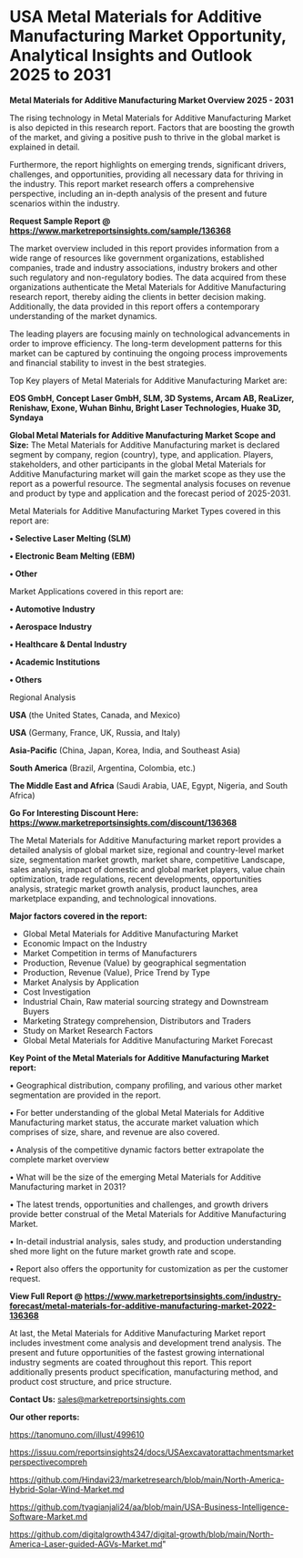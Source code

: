 # USA Metal Materials for Additive Manufacturing Market Opportunity, Analytical Insights and Outlook 2025 to 2031

<Strong> Metal Materials for Additive Manufacturing Market Overview 2025 - 2031</strong>

The rising technology in Metal Materials for Additive Manufacturing Market is also depicted in this research report. Factors that are boosting the growth of the market, and giving a positive push to thrive in the global market is explained in detail.

Furthermore, the report highlights on emerging trends, significant drivers, challenges, and opportunities, providing all necessary data for thriving in the industry. This report market research offers a comprehensive perspective, including an in-depth analysis of the present and future scenarios within the industry.

<strong>Request Sample Report @ <a href=https://www.marketreportsinsights.com/sample/136368>https://www.marketreportsinsights.com/sample/136368</a></strong>

The market overview included in this report provides information from a wide range of resources like government organizations, established companies, trade and industry associations, industry brokers and other such regulatory and non-regulatory bodies. The data acquired from these organizations authenticate the Metal Materials for Additive Manufacturing research report, thereby aiding the clients in better decision making. Additionally, the data provided in this report offers a contemporary understanding of the market dynamics.

The leading players are focusing mainly on technological advancements in order to improve efficiency. The long-term development patterns for this market can be captured by continuing the ongoing process improvements and financial stability to invest in the best strategies.

Top Key players of Metal Materials for Additive Manufacturing Market are:

<strong>EOS GmbH, Concept Laser GmbH, SLM, 3D Systems, Arcam AB, ReaLizer, Renishaw, Exone, Wuhan Binhu, Bright Laser Technologies, Huake 3D, Syndaya</strong>

<strong><b>Global Metal Materials for Additive Manufacturing Market Scope and Size:</b></strong>
The Metal Materials for Additive Manufacturing market is declared segment by company, region (country), type, and application. Players, stakeholders, and other participants in the global Metal Materials for Additive Manufacturing market will gain the market scope as they use the report as a powerful resource. The segmental analysis focuses on revenue and product by type and application and the forecast period of 2025-2031.

Metal Materials for Additive Manufacturing Market Types covered in this report are:

<strong>• Selective Laser Melting (SLM)

• Electronic Beam Melting (EBM)

• Other</strong>

Market Applications covered in this report are:

<strong>• Automotive Industry

• Aerospace Industry

• Healthcare & Dental Industry

• Academic Institutions

• Others</strong> 

Regional Analysis

<strong>USA</strong> (the United States, Canada, and Mexico)

<strong>USA</strong> (Germany, France, UK, Russia, and Italy)

<strong>Asia-Pacific</strong> (China, Japan, Korea, India, and Southeast Asia)

<strong>South America</strong> (Brazil, Argentina, Colombia, etc.)

<strong>The Middle East and Africa</strong> (Saudi Arabia, UAE, Egypt, Nigeria, and South Africa)

<strong>Go For Interesting Discount Here: <a href=https://www.marketreportsinsights.com/discount/136368>https://www.marketreportsinsights.com/discount/136368</a></strong>

The Metal Materials for Additive Manufacturing market report provides a detailed analysis of global market size, regional and country-level market size, segmentation market growth, market share, competitive Landscape, sales analysis, impact of domestic and global market players, value chain optimization, trade regulations, recent developments, opportunities analysis, strategic market growth analysis, product launches, area marketplace expanding, and technological innovations.

<strong><b>Major factors covered in the report:</b></strong>
<ul>
  <li>Global Metal Materials for Additive Manufacturing Market </li>
  <li>Economic Impact on the Industry</li>
  <li>Market Competition in terms of Manufacturers</li>
  <li>Production, Revenue (Value) by geographical segmentation</li>
  <li>Production, Revenue (Value), Price Trend by Type</li>
  <li>Market Analysis by Application</li>
  <li>Cost Investigation</li>
  <li>Industrial Chain, Raw material sourcing strategy and Downstream Buyers</li>
  <li>Marketing Strategy comprehension, Distributors and Traders</li>
  <li>Study on Market Research Factors</li>
  <li>Global Metal Materials for Additive Manufacturing Market Forecast</li>
</ul>

<strong><b>Key Point of the Metal Materials for Additive Manufacturing Market report:</b></strong>

• Geographical distribution, company profiling, and various other market segmentation are provided in the report.

• For better understanding of the global Metal Materials for Additive Manufacturing market status, the accurate market valuation which comprises of size, share, and revenue are also covered.

• Analysis of the competitive dynamic factors better extrapolate the complete market overview

• What will be the size of the emerging Metal Materials for Additive Manufacturing market in 2031?

• The latest trends, opportunities and challenges, and growth drivers provide better construal of the Metal Materials for Additive Manufacturing Market.

• In-detail industrial analysis, sales study, and production understanding shed more light on the future market growth rate and scope.

• Report also offers the opportunity for customization as per the customer request.

<strong><b>View Full Report @ <a href=https://www.marketreportsinsights.com/industry-forecast/metal-materials-for-additive-manufacturing-market-2022-136368>https://www.marketreportsinsights.com/industry-forecast/metal-materials-for-additive-manufacturing-market-2022-136368</a></b></strong>


At last, the Metal Materials for Additive Manufacturing Market report includes investment come analysis and development trend analysis. The present and future opportunities of the fastest growing international industry segments are coated throughout this report. This report additionally presents product specification, manufacturing method, and product cost structure, and price structure.

<strong>Contact Us:</strong>
sales@marketreportsinsights.com

<strong>Our other reports:</strong>

<a href=https://tanomuno.com/illust/499610>https://tanomuno.com/illust/499610</a>

<a href=https://issuu.com/reportsinsights24/docs/USAexcavatorattachmentsmarketperspectivecompreh>https://issuu.com/reportsinsights24/docs/USAexcavatorattachmentsmarketperspectivecompreh</a>

<a href=https://github.com/Hindavi23/marketresearch/blob/main/North-America-Hybrid-Solar-Wind-Market.md>https://github.com/Hindavi23/marketresearch/blob/main/North-America-Hybrid-Solar-Wind-Market.md</a>

<a href=https://github.com/tyagianjali24/aa/blob/main/USA-Business-Intelligence-Software-Market.md>https://github.com/tyagianjali24/aa/blob/main/USA-Business-Intelligence-Software-Market.md</a>

<a href=https://github.com/digitalgrowth4347/digital-growth/blob/main/North-America-Laser-guided-AGVs-Market.md>https://github.com/digitalgrowth4347/digital-growth/blob/main/North-America-Laser-guided-AGVs-Market.md</a>"
